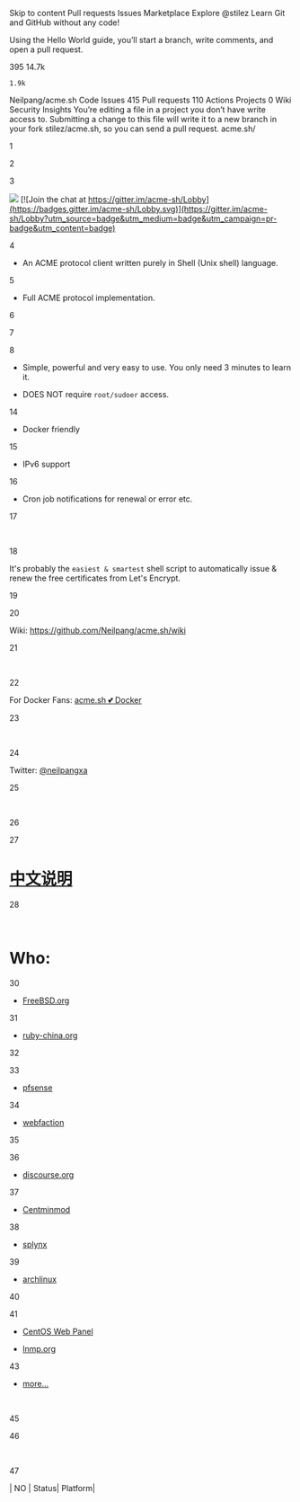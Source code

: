 
Skip to content
Pull requests
Issues
Marketplace
Explore
@stilez
Learn Git and GitHub without any code!

Using the Hello World guide, you’ll start a branch, write comments, and open a pull request.

395
14.7k

    1.9k

Neilpang/acme.sh
Code
Issues 415
Pull requests 110
Actions
Projects 0
Wiki
Security
Insights
You’re editing a file in a project you don’t have write access to. Submitting a change to this file will write it to a new branch in your fork stilez/acme.sh, so you can send a pull request.
acme.sh/

1


2


3

<a href="https://opencollective.com/acmesh" alt="Financial Contributors on Open Collective"><img src="https://opencollective.com/acmesh/all/badge.svg?label=financial+contributors" /></a> [![Join the chat at https://gitter.im/acme-sh/Lobby](https://badges.gitter.im/acme-sh/Lobby.svg)](https://gitter.im/acme-sh/Lobby?utm_source=badge&utm_medium=badge&utm_campaign=pr-badge&utm_content=badge)

4

- An ACME protocol client written purely in Shell (Unix shell) language.

5

- Full ACME protocol implementation.

6


7


8

- Simple, powerful and very easy to use. You only need 3 minutes to learn it.

- DOES NOT require `root/sudoer` access.

14

- Docker friendly

15

- IPv6 support

16

- Cron job notifications for renewal or error etc.

17

​

18

It's probably the `easiest & smartest` shell script to automatically issue & renew the free certificates from Let's Encrypt.

19


20

Wiki: https://github.com/Neilpang/acme.sh/wiki

21

​

22

For Docker Fans: [acme.sh :two_hearts: Docker ](https://github.com/Neilpang/acme.sh/wiki/Run-acme.sh-in-docker)

23

​

24

Twitter: [@neilpangxa](https://twitter.com/neilpangxa)

25

​

26


27

# [中文说明](https://github.com/Neilpang/acme.sh/wiki/%E8%AF%B4%E6%98%8E)

28

​


# Who:

30

- [FreeBSD.org](https://blog.crashed.org/letsencrypt-in-freebsd-org/)

31

- [ruby-china.org](https://ruby-china.org/topics/31983)

32


33

- [pfsense](https://github.com/pfsense/FreeBSD-ports/pull/89)

34

- [webfaction](https://community.webfaction.com/questions/19988/using-letsencrypt)

35


36

- [discourse.org](https://meta.discourse.org/t/setting-up-lets-encrypt/40709)

37

- [Centminmod](https://centminmod.com/letsencrypt-acmetool-https.html)

38

- [splynx](https://forum.splynx.com/t/free-ssl-cert-for-splynx-lets-encrypt/297)

39

- [archlinux](https://www.archlinux.org/packages/community/any/acme.sh)

40


41

- [CentOS Web Panel](http://centos-webpanel.com/)


- [lnmp.org](https://lnmp.org/)

43

- [more...](https://github.com/Neilpang/acme.sh/wiki/Blogs-and-tutorials)


​

45


46

​

47

| NO | Status| Platform|

